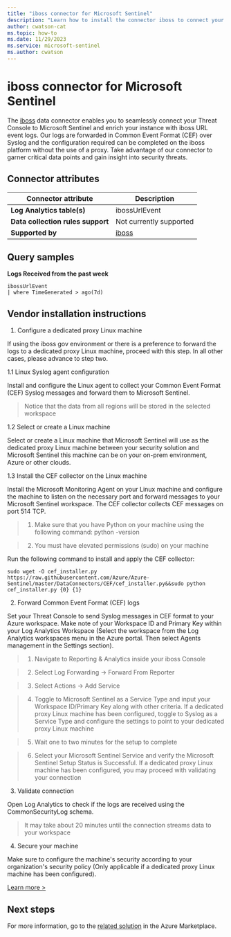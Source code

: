 ```yaml
---
title: "iboss connector for Microsoft Sentinel"
description: "Learn how to install the connector iboss to connect your data source to Microsoft Sentinel."
author: cwatson-cat
ms.topic: how-to
ms.date: 11/29/2023
ms.service: microsoft-sentinel
ms.author: cwatson
---
```


# iboss connector for Microsoft Sentinel

The [iboss](https://www.iboss.com) data connector enables you to seamlessly connect your Threat Console to Microsoft Sentinel and enrich your instance with iboss URL event logs. Our logs are forwarded in Common Event Format (CEF) over Syslog and the configuration required can be completed on the iboss platform without the use of a proxy. Take advantage of our connector to garner critical data points and gain insight into security threats.

## Connector attributes

| Connector attribute | Description |
| --- | --- |
| **Log Analytics table(s)** | ibossUrlEvent<br/> |
| **Data collection rules support** | Not currently supported |
| **Supported by** | [iboss](https://www.iboss.com/contact-us/) |

## Query samples

**Logs Received from the past week**
   ```kusto
ibossUrlEvent 
   | where TimeGenerated > ago(7d)
   ```



## Vendor installation instructions

1. Configure a dedicated proxy Linux machine

If using the iboss gov environment or there is a preference to forward the logs to a dedicated proxy Linux machine, proceed with this step. In all other cases, please advance to step two.

1.1 Linux Syslog agent configuration

Install and configure the Linux agent to collect your Common Event Format (CEF) Syslog messages and forward them to Microsoft Sentinel.

> Notice that the data from all regions will be stored in the selected workspace

1.2 Select or create a Linux machine

Select or create a Linux machine that Microsoft Sentinel will use as the dedicated proxy Linux machine between your security solution and Microsoft Sentinel this machine can be on your on-prem environment, Azure or other clouds.

1.3 Install the CEF collector on the Linux machine

Install the Microsoft Monitoring Agent on your Linux machine and configure the machine to listen on the necessary port and forward messages to your Microsoft Sentinel workspace. The CEF collector collects CEF messages on port 514 TCP.

> 1. Make sure that you have Python on your machine using the following command: python -version

> 2. You must have elevated permissions (sudo) on your machine

   Run the following command to install and apply the CEF collector:

  `sudo wget -O cef_installer.py https://raw.githubusercontent.com/Azure/Azure-Sentinel/master/DataConnectors/CEF/cef_installer.py&&sudo python cef_installer.py {0} {1}`

2. Forward Common Event Format (CEF) logs

Set your Threat Console to send Syslog messages in CEF format to your Azure workspace. Make note of your Workspace ID and Primary Key within your Log Analytics Workspace (Select the workspace from the Log Analytics workspaces menu in the Azure portal. Then select Agents management in the Settings section). 

>1. Navigate to Reporting & Analytics inside your iboss Console

>2. Select Log Forwarding -> Forward From Reporter

>3. Select Actions -> Add Service

>4. Toggle to Microsoft Sentinel as a Service Type and input your Workspace ID/Primary Key along with other criteria. If a dedicated proxy Linux machine has been configured, toggle to Syslog as a Service Type and configure the settings to point to your dedicated proxy Linux machine

>5. Wait one to two minutes for the setup to complete

>6. Select your Microsoft Sentinel Service and verify the Microsoft Sentinel Setup Status is Successful. If a dedicated proxy Linux machine has been configured, you may proceed with validating your connection

3. Validate connection

Open Log Analytics to check if the logs are received using the CommonSecurityLog schema.

>It may take about 20 minutes until the connection streams data to your workspace

4. Secure your machine 

Make sure to configure the machine's security according to your organization's security policy (Only applicable if a dedicated proxy Linux machine has been configured).


[Learn more >](https://aka.ms/SecureCEF)



## Next steps

For more information, go to the [related solution](https://azuremarketplace.microsoft.com/en-us/marketplace/apps/iboss.iboss-sentinel-connector?tab=Overview) in the Azure Marketplace.
